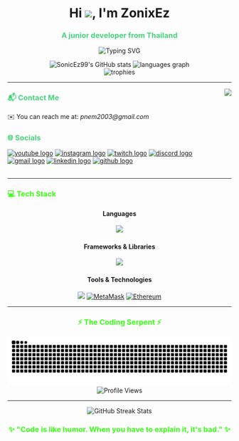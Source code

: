 <h1 align="center">Hi <img src="https://user-images.githubusercontent.com/18350557/176309783-0785949b-9127-417c-8b55-ab5a4333674e.gif"/>, I'm ZonixEz</h1>
<h3 align="center"><span style="color:#47d37c">A junior developer from Thailand</span></h3>

<div align="center">
  
  ![Typing SVG](https://readme-typing-svg.herokuapp.com?font=JetBrains+Mono&color=%47d37c&size=30&center=true&vCenter=true&width=600&height=100&lines=Passionate+Developer;Web+%26+App+Creator;Blockchain+Enthusiast;Always+Learning)
  
</div>

<div align="center">
  <img src="https://github-readme-stats.vercel.app/api?username=SonicEz99&locale=en&hide_title=false&layout=compact&card_width=320&langs_count=6&theme=chartreuse-dark&hide_border=true" alt="SonicEz99's GitHub stats" height="165" />


  <img src="https://github-readme-stats.vercel.app/api/top-langs?username=SonicEz99&locale=en&hide_title=false&layout=compact&card_width=320&langs_count=6&theme=chartreuse-dark&hide_border=true" height="165" alt="languages graph" />
</div>

<div align="center">
  <img src="https://github-profile-trophy.vercel.app/?username=SonicEz99&theme=matrix&no-frame=true&no-bg=false&margin-w=15&margin-h=15&column=7" alt="trophies" />
</div>

---

<img align="right" height="150" src="https://media.tenor.com/ZJ87GfH6CDgAAAAm/dance-dog.webp" />

### <span style="color:#47d37c">📬 Contact Me</span>

<div align="left">
  <p>✉️ You can reach me at: <i>pnem2003@gmail.com</i></p>
</div>

### <span style="color:#47d37c">🌐 Socials</span>

<div align="left">
  <a href="#"><img src="https://img.shields.io/static/v1?message=Youtube&logo=youtube&label=&color=0A0A0A&logoColor=%2339FF14&labelColor=&style=for-the-badge" height="35" alt="youtube logo" /></a>
  <a href="#"><img src="https://img.shields.io/static/v1?message=Instagram&logo=instagram&label=&color=0A0A0A&logoColor=%2339FF14&labelColor=&style=for-the-badge" height="35" alt="instagram logo" /></a>
  <a href="#"><img src="https://img.shields.io/static/v1?message=Twitch&logo=twitch&label=&color=0A0A0A&logoColor=%2339FF14&labelColor=&style=for-the-badge" height="35" alt="twitch logo" /></a>
  <a href="#"><img src="https://img.shields.io/static/v1?message=Discord&logo=discord&label=&color=0A0A0A&logoColor=%2339FF14&labelColor=&style=for-the-badge" height="35" alt="discord logo" /></a>
  <a href="#"><img src="https://img.shields.io/static/v1?message=Gmail&logo=gmail&label=&color=0A0A0A&logoColor=%2339FF14&labelColor=&style=for-the-badge" height="35" alt="gmail logo" /></a>
  <a href="#"><img src="https://img.shields.io/static/v1?message=LinkedIn&logo=linkedin&label=&color=0A0A0A&logoColor=%2339FF14&labelColor=&style=for-the-badge" height="35" alt="linkedin logo" /></a>
  <a href="https://www.github.com/SonicEz99"><img src="https://img.shields.io/static/v1?message=GitHub&logo=github&label=&color=0A0A0A&logoColor=%2339FF14&labelColor=&style=for-the-badge" height="35" alt="github logo" /></a>
</div>

<br clear="both">

---

### <span style="color:#39FF14">💻 Tech Stack</span>

<div align="center">

  #### Languages
  <p align="center">
    <a href="#"><img src="https://skillicons.dev/icons?i=c,cpp,cs,java,js,php,html,css" /></a>
  </p>
  
  #### Frameworks & Libraries
  <p align="center">
    <a href="#"><img src="https://skillicons.dev/icons?i=react,nextjs,vue,nuxtjs,express,tailwind,bootstrap,vite,laravel,dotnet,jquery" /></a>
  </p>
  
  #### Tools & Technologies
  <p align="center">
    <a href="#"><img src="https://skillicons.dev/icons?i=git,vscode,docker,linux,mysql,postgres,arduino,blender" /></a>
    <a href="#"><img src="https://raw.githubusercontent.com/danielcranney/readme-generator/main/public/icons/skills/metamask-colored.svg" width="46" height="46" alt="MetaMask" /></a>
    <a href="#"><img src="https://raw.githubusercontent.com/danielcranney/readme-generator/main/public/icons/skills/ethereum-colored.svg" width="46" height="46" alt="Ethereum" /></a>
  </p>
</div>

---

<div align="center"><h3 style="color:#39FF14">⚡ The Coding Serpent ⚡</h3></div>

<img src="https://raw.githubusercontent.com/SonicEz99/SonicEz99/output/snake.svg" alt="Snake animation" />

<div align="center">
  <img src="https://komarev.com/ghpvc/?username=SonicEz99&style=for-the-badge&color=39FF14" alt="Profile Views" />
</div>

---

<div align="center">
  <img src="https://github-readme-streak-stats.herokuapp.com/?user=SonicEz99&theme=chartreuse-dark&hide_border=true" alt="GitHub Streak Stats" />
</div>

<div align="center">
  <h3 style="color:#39FF14">✨ "Code is like humor. When you have to explain it, it's bad." ✨</h3>
</div>
